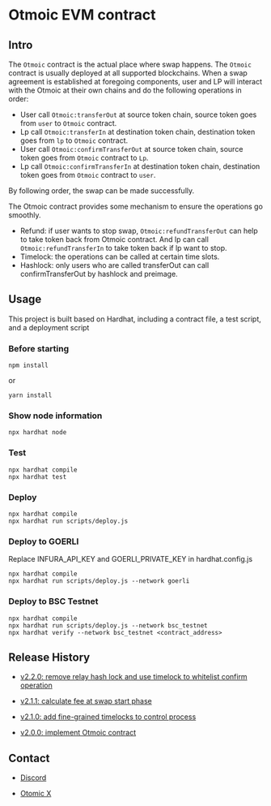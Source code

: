 # Otmoic EVM contract

## Intro

The `Otmoic` contract is the actual place where swap happens. The `Otmoic` contract is usually deployed at all supported blockchains. When a swap agreement is established at foregoing components, user and LP will interact with the Otmoic at their own chains and do the following operations in order:

-   User call `Otmoic:transferOut` at source token chain, source token goes from `user` to `Otmoic` contract.
-   Lp call `Otmoic:transferIn` at destination token chain, destination token goes from `lp` to `Otmoic` contract.
-   User call `Otmoic:confirmTransferOut` at source token chain, source token goes from `Otmoic` contract to `Lp`.
-   Lp call `Otmoic:confirmTransferIn` at destination token chain, destination token goes from `Otmoic` contract to `user`.

By following order, the swap can be made successfully.

The Otmoic contract provides some mechanism to ensure the operations go smoothly.

-   Refund: if user wants to stop swap, `Otmoic:refundTransferOut` can help to take token back from Otmoic contract. And lp can call `Otmoic:refundTransferIn` to take token back if lp want to stop.
-   Timelock: the operations can be called at certain time slots.
-   Hashlock: only users who are called transferOut can call confirmTransferOut by hashlock and preimage.

## Usage

This project is built based on Hardhat, including a contract file, a test script, and a deployment script

### Before starting

```
npm install
```

or

```
yarn install
```

### Show node information

```
npx hardhat node
```

### Test

```
npx hardhat compile
npx hardhat test
```

### Deploy

```
npx hardhat compile
npx hardhat run scripts/deploy.js
```

### Deploy to GOERLI

Replace INFURA_API_KEY and GOERLI_PRIVATE_KEY in hardhat.config.js

```
npx hardhat compile
npx hardhat run scripts/deploy.js --network goerli
```

### Deploy to BSC Testnet

```
npx hardhat compile
npx hardhat run scripts/deploy.js --network bsc_testnet
npx hardhat verify --network bsc_testnet <contract_address>
```

## Release History

-   [v2.2.0: remove relay hash lock and use timelock to whitelist confirm operation](https://github.com/otmoic/contract-evm/releases/tag/V2.2.0)

-   [v2.1.1: calculate fee at swap start phase](https://github.com/otmoic/contract-evm/releases/tag/v2.1.1)

-   [v2.1.0: add fine-grained timelocks to control process](https://github.com/otmoic/contract-evm/releases/tag/V2.1.0)

-   [v2.0.0: implement Otmoic contract](https://github.com/otmoic/contract-evm/releases/tag/V2.0.0)

## Contact

-   [Discord](https://discord.com/invite/mPcNppqcAd)

-   [Otomic X](https://twitter.com/otomic_org)
